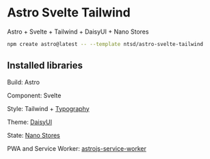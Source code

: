 # Astro Svelte Tailwind

Astro + Svelte + Tailwind + DaisyUI + Nano Stores

```sh
npm create astro@latest -- --template ntsd/astro-svelte-tailwind
```

## Installed libraries

Build: Astro

Component: Svelte

Style: Tailwind + [Typography](https://github.com/tailwindlabs/tailwindcss-typography)

Theme: [DaisyUI](https://github.com/saadeghi/daisyui)

State: [Nano Stores](https://github.com/nanostores/nanostores)

PWA and Service Worker: [astrojs-service-worker](https://github.com/tatethurston/astrojs-service-worker)
